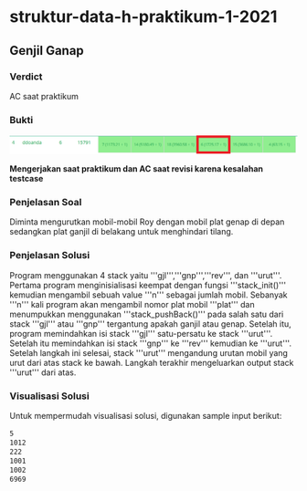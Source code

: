 # struktur-data-h-praktikum-1-2021

## Genjil Ganap
### Verdict
AC saat praktikum

### Bukti
![acD](https://github.com/Doanda37Rahma/struktur-data-h-praktikum-1-2021/blob/main/img/gg_bukti_ax.png)

**Mengerjakan saat praktikum dan AC saat revisi karena kesalahan testcase**

### Penjelasan Soal
Diminta mengurutkan mobil-mobil Roy dengan mobil plat genap di depan sedangkan plat ganjil di belakang untuk menghindari tilang.

### Penjelasan Solusi
Program menggunakan 4 stack yaitu '''gjl''','''gnp''','''rev''', dan '''urut'''. Pertama program menginisialisasi keempat dengan fungsi '''stack_init()''' kemudian mengambil sebuah value '''n''' sebagai jumlah mobil. Sebanyak '''n''' kali program akan mengambil nomor plat mobil '''plat''' dan menumpukkan menggunakan '''stack_pushBack()''' pada salah satu dari stack '''gjl''' atau '''gnp''' tergantung apakah ganjil atau genap. 
Setelah itu, program memindahkan isi stack '''gjl''' satu-persatu ke stack '''urut'''. Setelah itu memindahkan isi stack '''gnp''' ke '''rev''' kemudian ke '''urut'''.
Setelah langkah ini selesai, stack '''urut''' mengandung urutan mobil yang urut dari atas stack ke bawah. Langkah terakhir mengeluarkan output stack '''urut''' dari atas.

### Visualisasi Solusi

Untuk mempermudah visualisasi solusi, digunakan sample input berikut:

```
5
1012
222
1001
1002
6969
```

